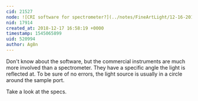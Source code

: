 ```yaml
---
cid: 21527
node: ![CRI software for spectrometer?](../notes/FineArtLight/12-16-2018/cri-software-for-spectrometer)
nid: 17914
created_at: 2018-12-17 16:58:19 +0000
timestamp: 1545065899
uid: 520994
author: Ag8n
---
```


 Don't know about the software, but the commercial instruments are much more involved than a spectrometer.  They have a specific angle the light is reflected at.  To be sure of no errors, the light source is usually in a circle around the sample port.  

Take a look at the specs.  